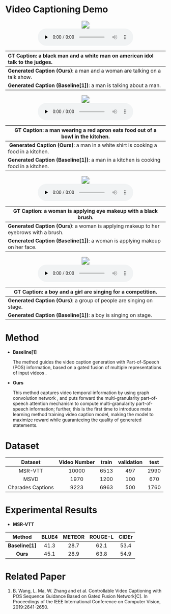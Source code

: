 # Video Captioning Demo

<div align=center><img src="videos\msrvtt\video7089_temp.gif" style="zoom:150%;" /> </div>

<center><audio id="audio" controls="" preload="none"> <source id="mp3" src="audio/video7089.mp3"> </audio></center>

| GT Caption:  a black man and a white man on american idol talk to the judges. |
| :----------------------------------------------------------- |
| <b>Generated Caption (Ours)</b>:  a man and a woman are talking on a talk show. |
| <b>Generated Caption (Baseline[1])</b>:  a man is talking about a man. |

<div align=center><img src="videos\msrvtt\video8834_temp.gif" style="zoom:150%;" /></div>

<center><audio id="audio" controls="" preload="none"> <source id="mp3" src="audio/video8834.mp3"> </audio></center>

| GT Caption: a man wearing a red apron eats food out of a bowl in the kitchen. |
| ------------------------------------------------------------ |
| <b> Generated Caption (Ours)</b>: a man in a white shirt is cooking a food in a kitchen. |
| <b>Generated Caption (Baseline[1])</b>: a man in a kitchen is cooking food in a kitchen. |



<div align=center><img src="videos\msrvtt\video9818_temp.gif" style="zoom:150%;" /></div>

<center><audio id="audio" controls="" preload="none"> <source id="mp3" src="audio/video9818.mp3"> </audio></center>

| <b>GT Caption</b>: a woman is applying eye makeup with a black brush. |
| ------------------------------------------------------------ |
| <b>Generated Caption (Ours)</b>: a woman is applying makeup to her eyebrows with a brush. |
| <b>Generated Caption (Baseline[1])</b>: a woman is applying makeup on her face. |



<div align=center><img src="videos\msrvtt\video9149_temp.gif" style="zoom:150%;" /></div>

<center><audio id="audio" controls="" preload="none"> <source id="mp3" src="audio/video9149.mp3"> </audio></center>

| <b>GT Caption</b>: a boy and a girl are singing for a competition. |
| ------------------------------------------------------------ |
| <b>Generated Caption (Ours)</b>: a group of people are singing on stage. |
| <b>Generated Caption (Baseline[1])</b>: a boy is singing on stage. |

# Method

- <b>Baseline[1]</b>

  The method guides the video caption generation with Part-of-Speech (POS) information, based on a gated fusion of multiple representations of input videos .

- <b>Ours</b>

  This method captures video temporal information by using graph convolution network , and puts forward the multi-granularity part-of-speech attention mechanism to compute multi-granularity part-of-speech information; further, this is  the first time to introduce meta learning method training video caption model, making the model to maximize reward while guaranteeing the quality of generated statements.

# Dataset

|      Dataset      | Video Number | train | validation | test |
| :---------------: | :----------: | :---: | :--------: | :--: |
|      MSR-VTT      |    10000     | 6513  |    497     | 2990 |
|       MSVD        |     1970     | 1200  |    100     | 670  |
| Charades Captions |     9223     | 6963  |    500     | 1760 |

# Experimental Results

- <b>MSR-VTT</b>

|       Method       | BLUE4 | METEOR | ROUGE-L | CIDEr |
| :----------------: | :---: | :----: | :-----: | :---: |
| <b>Baseline[1]</b> | 41.3  |  28.7  |  62.1   | 53.4  |
|    <b>Ours</b>     | 45.1  |  28.9  |  63.8   | 54.9  |



# Related Paper

1. B. Wang, L. Ma, W. Zhang and et al. Controllable Video Captioning with POS Sequence Guidance Based on Gated Fusion Network[C]. In Proceedings of the IEEE International Conference on Computer Vision, 2019:2641-2650.
